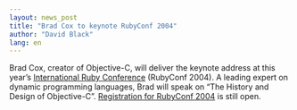 ```yaml
---
layout: news_post
title: "Brad Cox to keynote RubyConf 2004"
author: "David Black"
lang: en
---
```


Brad Cox, creator of Objective-C, will deliver the keynote address at
this year’s [International Ruby Conference][1] (RubyConf 2004). A
leading expert on dynamic programming languages, Brad will speak on “The
History and Design of Objective-C”. [Registration for RubyConf 2004][2]
is still open.



[1]: http://www.rubycentral.org/conference 
[2]: http://www.rubycentral.org/conference/register.html 
